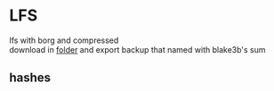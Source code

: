 # LFS

lfs with borg and compressed\
download in [folder](https://miniof.misile.xyz/noa/lfs) and export backup that named with blake3b's sum

## hashes


